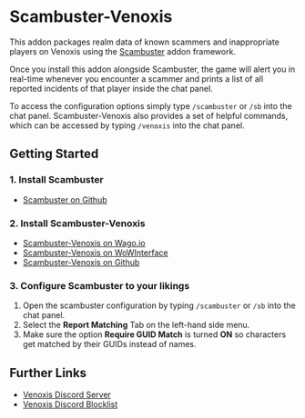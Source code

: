 # Scambuster-Venoxis

This addon packages realm data of known scammers and inappropriate players on Venoxis using the [Scambuster](https://www.curseforge.com/wow/addons/scambuster) addon framework.

Once you install this addon alongside Scambuster, the game will alert you in real-time whenever you encounter a scammer and prints a list of all reported incidents of that player inside the chat panel.

To access the configuration options simply type `/scambuster` or `/sb` into the chat panel. Scambuster-Venoxis also provides a set of helpful commands, which can be accessed by typing `/venoxis` into the chat panel.

## Getting Started

### 1. Install Scambuster
- [Scambuster on Github](https://github.com/hypernormalisation/Scambuster)

### 2. Install Scambuster-Venoxis
- [Scambuster-Venoxis on Wago.io](https://addons.wago.io/addons/scambuster-venoxis)
- [Scambuster-Venoxis on WoWInterface](https://www.wowinterface.com/downloads/info26613-Scambuster-Venoxis.html)
- [Scambuster-Venoxis on Github](https://github.com/Exoridus/Scambuster-Venoxis)

### 3. Configure Scambuster to your likings
1. Open the scambuster configuration by typing `/scambuster` or `/sb` into the chat panel.
2. Select the **Report Matching** Tab on the left-hand side menu.
3. Make sure the option **Require GUID Match** is turned **ON** so characters get matched by their GUIDs instead of names.

## Further Links

- [Venoxis Discord Server](https://discord.gg/NGtvvQYnmP)
- [Venoxis Discord Blocklist](https://docs.google.com/spreadsheets/d/1IKAr8A4P0-LhkXqMxizvgYy1E2gph_00M_O0r3rDGkY/edit?usp=sharing)